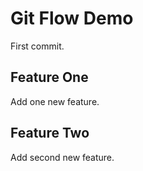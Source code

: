 # Git Flow Demo

First commit.

## Feature One

Add one new feature.

## Feature Two

Add second new feature.
